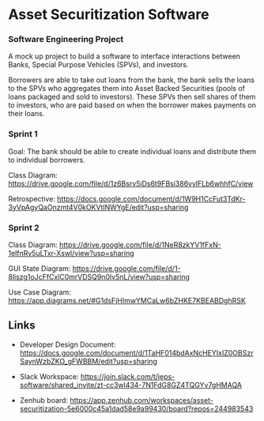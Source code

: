 # Asset Securitization Software
### Software Engineering Project

A mock up project to build a software to interface interactions between Banks, Special Purpose Vehicles (SPVs), and investors. 

Borrowers are able to take out loans from the bank, the bank sells the loans to the SPVs who aggregates them into Asset Backed Securities (pools of loans packaged and sold to investors). These SPVs then sell shares of them to investors, who are paid based on when the borrower makes payments on their loans.

### Sprint 1 
Goal: The bank should be able to create individual loans and distribute them to individual borrowers.  

Class Diagram: https://drive.google.com/file/d/1z6Bsrv5iDs6t9FBsi386vvlFLb6whhfC/view  

Retrospective: https://docs.google.com/document/d/1W9H1CcFut3TdKr-3yVpAgyQaOnzmt4V0kOKVtlNWYgE/edit?usp=sharing


### Sprint 2

Class Diagram: https://drive.google.com/file/d/1NeR8zkYV1fFxN-1elfnRv5uLTxr-Xswl/view?usp=sharing

GUI State Diagram: https://drive.google.com/file/d/1-8liszg1oJcFfCxlC0mrVDSQ9n0lv5nL/view?usp=sharing

Use Case Diagram: https://app.diagrams.net/#G1dsFjHImwYMCaLw6bZHKE7KBEABDghRSK

Links
------

- Developer Design Document: https://docs.google.com/document/d/1TaHF014bdAxNcHEYIxIZ0OBSzrSaynWzbZKO_gFWBBM/edit?usp=sharing

- Slack Workspace: https://join.slack.com/t/jeps-software/shared_invite/zt-cc3wl434-7N1FdG8GZ4TQGYv7gHMAQA

- Zenhub board: https://app.zenhub.com/workspaces/asset-securitization-5e6000c45a1dad58e9a99430/board?repos=244983543
